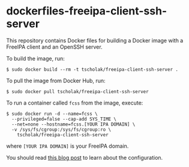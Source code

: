 # dockerfiles-freeipa-client-ssh-server

This repository contains Docker files for building a Docker image with a FreeIPA client and an OpenSSH server.

To build the image, run:

```
$ sudo docker build --rm -t tscholak/freeipa-client-ssh-server .
```

To pull the image from Docker Hub, run:

```
$ sudo docker pull tscholak/freeipa-client-ssh-server
```

To run a container called `fcss` from the image, execute:

```
$ sudo docker run -d --name=fcss \
  --privileged=false --cap-add SYS_TIME \
  --net=none --hostname=fcss.[YOUR IPA DOMAIN] \
  -v /sys/fs/cgroup:/sys/fs/cgroup:ro \
	tscholak/freeipa-client-ssh-server
```

where `[YOUR IPA DOMAIN]` is your FreeIPA domain.

You should read [this blog post](http://tscholak.github.io/docker/mongodb/freeipa/2015/09/13/freeipa-client-ssh-server.html) to learn about the configuration.